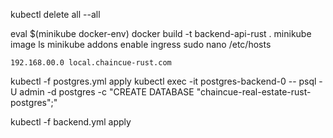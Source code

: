 kubectl delete all --all

eval $(minikube docker-env)
docker build -t backend-api-rust .
minikube image ls
minikube addons enable ingress
sudo nano /etc/hosts

```
192.168.00.0 local.chaincue-rust.com
```

kubectl -f postgres.yml apply
kubectl exec -it postgres-backend-0 -- psql -U admin -d postgres -c "CREATE DATABASE \"chaincue-real-estate-rust-postgres\";"

kubectl -f backend.yml apply
